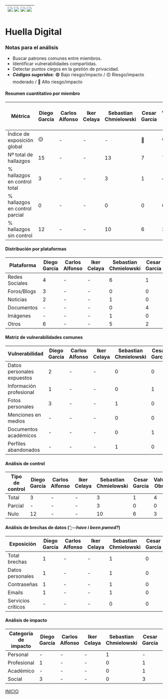 | [![](https://img.shields.io/badge/-Inicio-FFF?style=flat&logo=Emlakjet&logoColor=black)](/README.md) [![](https://img.shields.io/badge/-Entrega_2-FFF?style=flat&logo=openstreetmap&logoColor=black)](/Entregas/Entrega-2/ModeloDeNegocio.md)  [![](https://img.shields.io/badge/-Entrega_3-FFF?style=flat&logo=openstreetmap&logoColor=black)](/Entregas/Entrega-3/HuellaDigital.md)  [![](https://img.shields.io/badge/-Entrega_4-FFF?style=flat&logo=openstreetmap&logoColor=black)]()|
|:-:|
# Huella Digital

### Notas para el análisis

- Buscar patrones comunes entre miembros.
- Identificar vulnerabilidades compartidas.
- Detectar puntos ciegos en la gestión de privacidad.
- ***Códigos sugeridos***: 🟢 Bajo riesgo/impacto / 🟡 Riesgo/impacto moderado / 🔴 Alto riesgo/impacto


#### Resumen cuantitativo por miembro

<div align=center>

|Métrica|Diego García|Carlos Alfonso|Iker Celaya|Sebastian Chmielowski|Cesar García|Valvanuz Obregón|Eduardo Olea|Lucia Prieto|Daniel Puente|Anette Torres|Patrón grupal<br>(Media y desviación)|
|-|-|-|-|-|-|-|-|-|-|-|-|
|Índice de exposición global|🟡|-|-|-|🔴|🟢|-|🟢|-|-|-|
|Nº total de hallazgos|15|-|-|13|7|7|12|7|-|-|-|
|% hallazgos en control total|3|-|-|3|1|4|5|5|-|-|-|
|% hallazgos en control parcial|0|-|-|0|0|0|0|0|-|-|-|
|% hallazgos sin control|12|-|-|10|6|3|7|2|-|-|-|

</div>

#### Distribución por plataformas

<div align=center>

|Plataforma|Diego García|Carlos Alfonso|Iker Celaya|Sebastian Chmielowski|Cesar García|Valvanuz Obregón|Eduardo Olea|Lucia Prieto|Daniel Puente|Anette Torres|Total grupo|
|-|-|-|-|-|-|-|-|-|-|-|-|
|Redes Sociales|4|-|-|6|1|3|6|4|-|-|-|
|Foros/Blogs|3|-|-|0|0|0|2|-|-|-|-|
|Noticias|2|-|-|1|0|0|0|-|-|-|-|
|Documentos|-|-|-|0|4|0|3|-|-|-|-|
|Imágenes|-|-|-|1|0|0|0|1|-|-|-|
|Otros|6|-|-|5|2|4|1|2|-|-|-|

</div>

#### Matriz de vulnerabilidades comunes

<div align=center>

|Vulnerabilidad|Diego García|Carlos Alfonso|Iker Celaya|Sebastian Chmielowski|Cesar García|Valvanuz Obregón|Eduardo Olea|Lucia Prieto|Daniel Puente|Anette Torres|% Grupo|Riesgo medio|
|-|-|-|-|-|-|-|-|-|-|-|-|-|
|Datos personales expuestos|2|-|-|0|0|0|0|0|-|-|-|-|
|Información profesional|1|-|-|0|1|0|0|1|-|-|-|-|
|Fotos personales|3|-|-|1|0|3|0|1|-|-|-|-|
|Menciones en medios|-|-|-|0|0|0|0|0|-|-|-|-|
|Documentos académicos|-|-|-|0|1|1|0|0|-|-|-|-|
|Perfiles abandonados|-|-|-|1|0|0|0|0|-|-|-|-|


</div>

#### Análisis de control

<div align=center>

|Tipo de control|Diego García|Carlos Alfonso|Iker Celaya|Sebastian Chmielowski|Cesar García|Valvanuz Obregón|Eduardo Olea|Lucia Prieto|Daniel Puente|Anette Torres|% Grupo|Riesgo promedio|
|-|-|-|-|-|-|-|-|-|-|-|-|-|
|Total|3|-|-|3|1|4|4|5|-|-|-|-|-|
|Parcial|-|-|-|3|0|0|0|0|-|-|-|-|-|
|Nulo|12|-|-|10|6|3|7|2|-|-|-|-|-|

</div>

#### Análisis de brechas de datos (*';--have i been pwned?*)

<div align=center>

|Exposición|Diego García|Carlos Alfonso|Iker Celaya|Sebastian Chmielowski|Cesar García|Valvanuz Obregón|Eduardo Olea|Lucia Prieto|Daniel Puente|Anette Torres|% grupal|
|-|-|-|-|-|-|-|-|-|-|-|-|
|Total brechas|1|-|-|1|0|2|0|0|-|-|-|-|
|Datos personales|1|-|-|1|0|0|0|0|-|-|-|-|
|Contraseñas|1|-|-|1|0|0|0|0|-|-|-|-|
|Emails|1|-|-|1|0|2|0|0|-|-|-|-|
|Servicios críticos|-|-|-|0|0|0|0|0|-|-|-|-|

</div>

#### Análisis de impacto

<div align=center>

|Categoría de impacto|Diego García|Carlos Alfonso|Iker Celaya|Sebastian Chmielowski|Cesar García|Valvanuz Obregón|Eduardo Olea|Lucia Prieto|Daniel Puente|Anette Torres|Impacto grupal|
|-|-|-|-|-|-|-|-|-|-|-|-|
|Personal|-|-|-|1|-|3|0|4|-|-|-|-|
|Profesional|1|-|-|0|1|0|0|1|-|-|-|-|
|Académico|-|-|-|0|1|1|0|0|-|-|-|-|
|Social|3|-|-|0|3|0|5|-|-|-|-|-|

</div>

[INICIO](/README.md)
